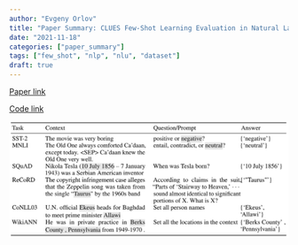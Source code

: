 ```yaml
---
author: "Evgeny Orlov"
title: "Paper Summary: CLUES Few-Shot Learning Evaluation in Natural Language Understanding"
date: "2021-11-18"
categories: ["paper_summary"]
tags: ["few_shot", "nlp", "nlu", "dataset"]
draft: true
---
```


[Paper link](https://arxiv.org/abs/2111.02570)

[Code link](https://github.com/microsoft/CLUES)

![Examples](images/clues_examples.png)